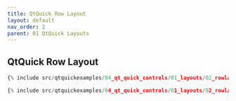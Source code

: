 ```yaml
---
title: QtQuick Row Layout
layout: default
nav_order: 2
parent: 01 QtQuick Layouts
---
```


## QtQuick Row Layout

```qml
{% include src/qtquickexamples/04_qt_quick_controls/01_layouts/02_rowlayout.qml %}
```

```python
{% include src/qtquickexamples/04_qt_quick_controls/01_layouts/02_rowlayout.py %}
```